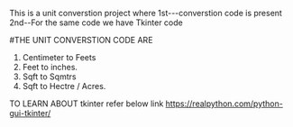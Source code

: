This is a unit converstion project where 
1st---converstion code is present
2nd--For the same code we have Tkinter code

#THE UNIT CONVERSTION CODE ARE
1. Centimeter to Feets
2. Feet to inches.
3. Sqft to Sqmtrs
4. Sqft to Hectre / Acres.

TO LEARN ABOUT tkinter refer below link
https://realpython.com/python-gui-tkinter/
